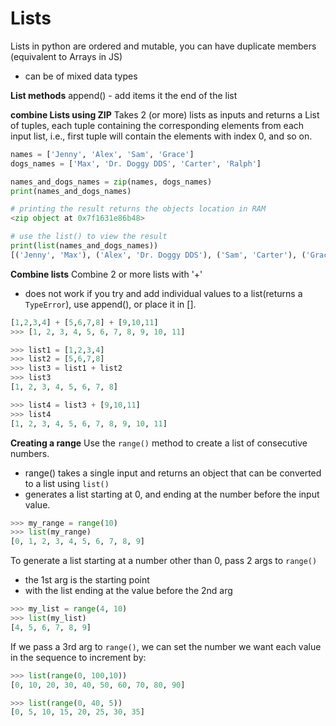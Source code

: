 # Lists

Lists in python are ordered and mutable, you can have duplicate members (equivalent to Arrays in JS)

- can be of mixed data types

**List methods**
append() - add items it the end of the list

**combine Lists using ZIP**
Takes 2 (or more) lists as inputs and returns a List of tuples, each tuple containing the corresponding elements from each input list, i.e., first tuple will contain the elements with index 0, and so on.

```py
names = ['Jenny', 'Alex', 'Sam', 'Grace']
dogs_names = ['Max', 'Dr. Doggy DDS', 'Carter', 'Ralph']

names_and_dogs_names = zip(names, dogs_names)
print(names_and_dogs_names)

# printing the result returns the objects location in RAM
<zip object at 0x7f1631e86b48>

# use the list() to view the result
print(list(names_and_dogs_names))
[('Jenny', 'Max'), ('Alex', 'Dr. Doggy DDS'), ('Sam', 'Carter'), ('Grace', 'Ralph')]
```

**Combine lists**
Combine 2 or more lists with '+'

- does not work if you try and add individual values to a list(returns a `TypeError`), use append(), or place it in [].

```py
[1,2,3,4] + [5,6,7,8] + [9,10,11]
>>> [1, 2, 3, 4, 5, 6, 7, 8, 9, 10, 11]

>>> list1 = [1,2,3,4]
>>> list2 = [5,6,7,8]
>>> list3 = list1 + list2
>>> list3
[1, 2, 3, 4, 5, 6, 7, 8]

>>> list4 = list3 + [9,10,11]
>>> list4
[1, 2, 3, 4, 5, 6, 7, 8, 9, 10, 11]
```

**Creating a range**
Use the `range()` method to create a list of consecutive numbers.

- range() takes a single input and returns an object that can be converted to a list using `list()`
- generates a list starting at 0, and ending at the number before the input value.

```py
>>> my_range = range(10)
>>> list(my_range)
[0, 1, 2, 3, 4, 5, 6, 7, 8, 9]
```

To generate a list starting at a number other than 0, pass 2 args to `range()`

- the 1st arg is the starting point
- with the list ending at the value before the 2nd arg

```py
>>> my_list = range(4, 10)
>>> list(my_list)
[4, 5, 6, 7, 8, 9]
```

If we pass a 3rd arg to `range()`, we can set the number we want each value in the sequence to increment by:

```py
>>> list(range(0, 100,10))
[0, 10, 20, 30, 40, 50, 60, 70, 80, 90]

>>> list(range(0, 40, 5))
[0, 5, 10, 15, 20, 25, 30, 35]
```
